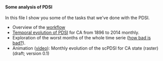 #### Some analysis of PDSI 

In this file I show you some of the tasks that we've done with the PDSI.

 - Overview of the [workflow](https://github.com/macroecology/Drought_CA/blob/master/pdsi/workflow_diagram/pdsi_workflow.jpg)
 - [Temporal evolution of PDSI](https://github.com/macroecology/Drought_CA/blob/master/pdsi/monthly/scpdsi.md) for CA from 1896 to 2014 monthly. 
 - Exploration of the worst months of the whole time serie ([how bad is bad?](https://github.com/macroecology/Drought_CA/blob/master/pdsi/how_bad/HowBadisBadplot.md)). 
 - Animation ([video](https://vimeo.com/102880074)): Monthly evolution of the scPDSI for CA state (raster) (draft; version 0.1)